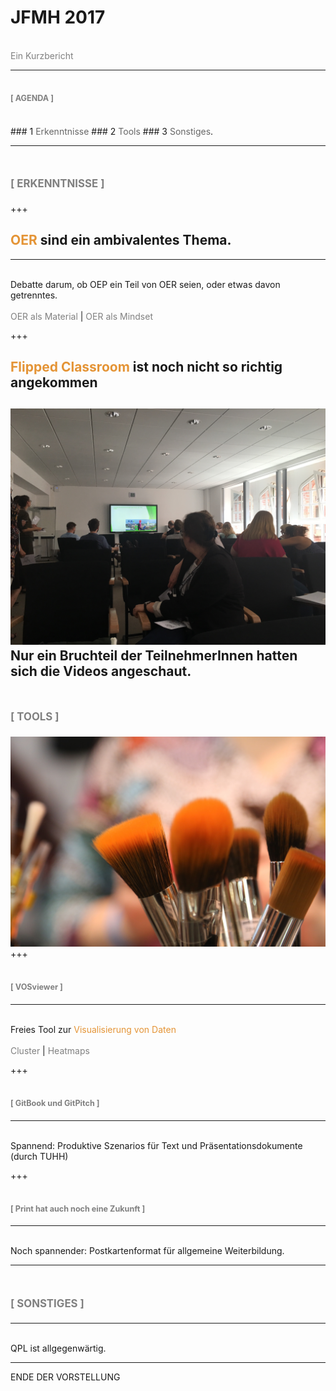 # JFMH 2017
<br>
<span style="color:gray">Ein Kurzbericht</span>

---

## <span style="color:gray; font-size:0.6em;">[ AGENDA ]</span>

<br>
### 1 <span style="color: #666666">Erkenntnisse</span>
### <span class="fragment" data-fragment-index="1">2 <span style="color: #666666">Tools</span>
### <span class="fragment" data-fragment-index="2">3 <span style="color: #666666">Sonstiges</span>.</li>

---
# <span style="color:gray; font-size:0.6em;">[ ERKENNTNISSE ]</span>

+++
## <span style="color: #e49436">OER</span> sind ein ambivalentes Thema.
***
<br>
Debatte darum, ob OEP ein Teil von OER seien, oder etwas davon getrenntes.<br><br>
<span style="font-size:1em; color:gray">OER als Material</span> |
<span style="font-size:1em; color:gray">OER als Mindset</span>

+++
## <span style="color: #e49436">Flipped Classroom</span> ist noch nicht so richtig angekommen
![Image](./JFMH17.jpg)
Nur ein Bruchteil der TeilnehmerInnen hatten sich die Videos angeschaut.
---
# <span style="color:gray; font-size:0.6em;">[ TOOLS ]</span>
![Image](./brushes.jpg)
+++
## <span style="color:gray; font-size:0.6em;">[ VOSviewer ]</span>
***
<br>
Freies Tool zur <span style="color: #e49436">Visualisierung von Daten</span><br><br>
<span style="font-size:1em; color:gray">Cluster</span> |
<span style="font-size:1em; color:gray">Heatmaps</span>

+++
## <span style="color:gray; font-size:0.6em;">[ GitBook und GitPitch ]</span>
***
<br>
Spannend: Produktive Szenarios für Text und Präsentationsdokumente (durch TUHH)

+++
## <span style="color:gray; font-size:0.6em;">[ Print hat auch noch eine Zukunft ]</span>
***
<br>
Noch spannender: Postkartenformat für allgemeine Weiterbildung.

---
# <span style="color:gray; font-size:0.6em;">[ SONSTIGES ]</span>
***
<br>
QPL ist allgegenwärtig.

---

ENDE DER VORSTELLUNG
